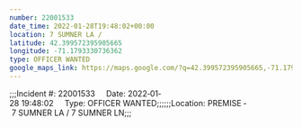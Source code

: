 ```yaml
---
number: 22001533
date_time: 2022-01-28T19:48:02+00:00
location: 7 SUMNER LA / 
latitude: 42.399572395905665
longitude: -71.1793330736362
type: OFFICER WANTED
google_maps_link: https://maps.google.com/?q=42.399572395905665,-71.1793330736362
---
```


;;;Incident #: 22001533     Date: 2022‐01‐28 19:48:02     Type: OFFICER WANTED;;;;;;Location: PREMISE ‐ 7 SUMNER LA / 7 SUMNER LN;;;
